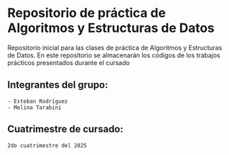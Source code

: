 # Repositorio de práctica de Algoritmos y Estructuras de Datos

Repositorio inicial para las clases de práctica de Algoritmos y Estructuras de Datos. En este repositorio se almacenarán los códigos de los trabajos prácticos presentados durante el cursado

## Integrantes del grupo:
    - Esteban Rodríguez
    - Melina Tarabini

## Cuatrimestre de cursado:
    2do cuatrimestre del 2025

